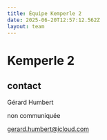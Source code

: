 ```yaml
---
title: Équipe Kemperle 2
date: 2025-06-20T12:57:12.562Z
layout: team
---
```


# Kemperle 2



## contact 

Gérard Humbert

non communiquée

gerard.humbert@icloud.com

